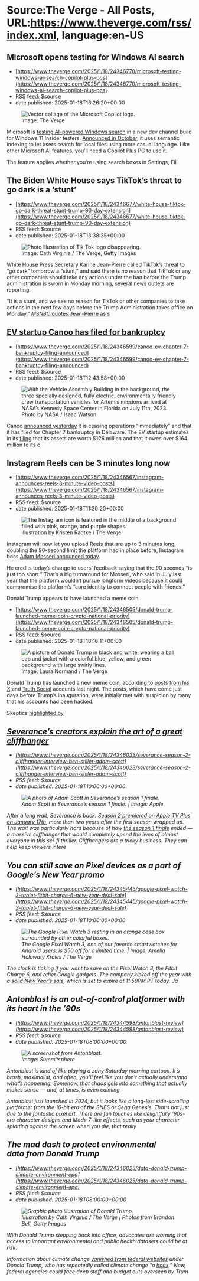 # Source:The Verge -  All Posts, URL:https://www.theverge.com/rss/index.xml, language:en-US

## Microsoft opens testing for Windows AI search
 - [https://www.theverge.com/2025/1/18/24346770/microsoft-testing-windows-ai-search-copilot-plus-pcs](https://www.theverge.com/2025/1/18/24346770/microsoft-testing-windows-ai-search-copilot-plus-pcs)
 - RSS feed: $source
 - date published: 2025-01-18T16:26:20+00:00

<figure>
      <img alt="Vector collage of the Microsoft Copilot logo." src="https://cdn.vox-cdn.com/thumbor/kuCxFd-oS8clCX17pNep0-GAdTo=/0x0:2040x1360/1310x873/cdn.vox-cdn.com/uploads/chorus_image/image/73855151/STK259_MICROSOFT_COPILOT__C.0.jpg" />
        <figcaption>Image: The Verge</figcaption>
    </figure>

  <p id="TzqqdY">Microsoft is <a href="https://blogs.windows.com/windows-insider/2025/01/17/previewing-improved-windows-search-on-copilot-pcs-with-windows-insiders-in-the-dev-channel/">testing AI-powered Windows search</a> in a new dev channel build for Windows 11 Insider testers. <a href="https://www.theverge.com/2024/10/1/24258337/microsoft-windows-ai-features-click-to-do-super-resolution-photos">Announced in October</a>, it uses semantic indexing to let users search for local files using more casual language. Like other Microsoft AI features, you’ll need a Copilot Plus PC to use it.</p>
<p id="p0V4nJ">The feature applies whether you’re using search boxes in Settings, Fil

## The Biden White House says TikTok’s threat to go dark is a ‘stunt’
 - [https://www.theverge.com/2025/1/18/24346677/white-house-tiktok-go-dark-threat-stunt-trump-90-day-extension](https://www.theverge.com/2025/1/18/24346677/white-house-tiktok-go-dark-threat-stunt-trump-90-day-extension)
 - RSS feed: $source
 - date published: 2025-01-18T13:38:35+00:00

<figure>
      <img alt="Photo illustration of Tik Tok logo disappearing." src="https://cdn.vox-cdn.com/thumbor/0HGRWNfAJhJ3skXHFNpU0jMwC-E=/20x0:2021x1334/1310x873/cdn.vox-cdn.com/uploads/chorus_image/image/73854889/STK051_TIKTOKBAN_B_CVirginia_C.0.jpg" />
        <figcaption>Image: Cath Virginia / The Verge, Getty Images</figcaption>
    </figure>

  <p id="uQj0Pr">White House Press Secretary Karine Jean-Pierre called TikTok’s threat to “go dark” tomorrow a “stunt,” and said there is no reason that TikTok or any other companies should take any actions under the ban before the Trump administration is sworn in Monday morning, several news outlets are reporting.</p>
<p id="eZulqr">“It is a stunt, and we see no reason for TikTok or other companies to take actions in the next few days before the Trump Administration takes office on Monday,” <a href="https://www.msnbc.com/top-stories/latest/tiktok-shut-down-jan-19-ban-biden-enforce-trump-rcna188253"><em>MSNBC </em>quotes Jean-Pierre as s

## EV startup Canoo has filed for bankruptcy
 - [https://www.theverge.com/2025/1/18/24346599/canoo-ev-chapter-7-bankruptcy-filing-announced](https://www.theverge.com/2025/1/18/24346599/canoo-ev-chapter-7-bankruptcy-filing-announced)
 - RSS feed: $source
 - date published: 2025-01-18T12:43:58+00:00

<figure>
      <img alt="With the Vehicle Assembly Building in the background, the three specially designed, fully electric, environmentally friendly crew transportation vehicles for Artemis missions arrived at NASA’s Kennedy Space Center in Florida on July 11th, 2023." src="https://cdn.vox-cdn.com/thumbor/1gpTy8lyzaOGI8HRwCptVA2veSo=/39x0:6452x4275/1310x873/cdn.vox-cdn.com/uploads/chorus_image/image/73854814/canoo_ctvs_with_vab.0.jpg" />
        <figcaption>Photo by NASA / Isaac Watson</figcaption>
    </figure>

  <p id="1su8RY">Canoo <a href="https://investors.canoo.com/news-presentations/press-releases/detail/159/canoo-inc-announces-chapter-7-bankruptcy-filing">announced yesterday</a> it is ceasing operations “immediately” and that it has filed for Chapter 7 bankruptcy in Delaware. The EV startup estimates in its <a href="https://www.documentcloud.org/documents/25497314-canoo-chapter-7/">filing</a> that its assets are worth $126 million and that it owes over $164 million to its c

## Instagram Reels can be 3 minutes long now
 - [https://www.theverge.com/2025/1/18/24346567/instagram-announces-reels-3-minute-video-posts](https://www.theverge.com/2025/1/18/24346567/instagram-announces-reels-3-minute-video-posts)
 - RSS feed: $source
 - date published: 2025-01-18T11:20:20+00:00

<figure>
      <img alt="The Instagram icon is featured in the middle of a background filled with pink, orange, and purple shapes." src="https://cdn.vox-cdn.com/thumbor/Dg6nxVnL-rX58QFujHU-JlKfXNk=/0x0:2040x1360/1310x873/cdn.vox-cdn.com/uploads/chorus_image/image/73854677/VRG_Illo_K_Radtke_STK070_Instagram_1.0.jpg" />
        <figcaption>Illustration by Kristen Radtke / The Verge</figcaption>
    </figure>

  <p id="J4a4m3">Instagram will now let you upload Reels that are up to 3 minutes long, doubling the 90-second limit the platform had in place before, Instagram boss <a href="https://www.instagram.com/reel/DE-DISgytMe/">Adam Mosseri announced today</a>.</p>
<p id="98f9af">He credits today’s change to users’ feedback saying that the 90 seconds “is just too short.” That’s a big turnaround for Mosseri, who said in July last year that the platform wouldn’t pursue longform videos because it could compromise the platform’s “core identity to connect people with friends.” </p>
<p id="TET1

## Donald Trump appears to have launched a meme coin
 - [https://www.theverge.com/2025/1/18/24346505/donald-trump-launched-meme-coin-crypto-national-priority](https://www.theverge.com/2025/1/18/24346505/donald-trump-launched-meme-coin-crypto-national-priority)
 - RSS feed: $source
 - date published: 2025-01-18T10:16:11+00:00

<figure>
      <img alt="A picture of Donald Trump in black and white, wearing a ball cap and jacket with a colorful blue, yellow, and green background with large swirly lines." src="https://cdn.vox-cdn.com/thumbor/55BaJl5l1uDLhimYyme9EToaDxE=/0x0:2040x1360/1310x873/cdn.vox-cdn.com/uploads/chorus_image/image/73854583/VRG_Illo_STK175_L_Normand_DonaldTrump_Positive.0.jpg" />
        <figcaption>Image: Laura Normand / The Verge</figcaption>
    </figure>

  <p id="mevM3m">Donald Trump has launched a new meme coin, according to <a href="https://x.com/realDonaldTrump/status/1880446012168249386">posts from his X</a> and <a href="https://truthsocial.com/@realDonaldTrump/posts/113846888132979151">Truth Social</a> accounts last night. The posts, which have come just days before Trump’s inauguration, were initially met with suspicion by many that his accounts had been hacked.</p>
<p id="QZog7S">Skeptics <a href="https://decrypt.co/301691/donald-trump-drops-solana-meme-coin">highlighted by <em>

## Severance’s creators explain the art of a great cliffhanger
 - [https://www.theverge.com/2025/1/18/24346023/severance-season-2-cliffhanger-interview-ben-stiller-adam-scott](https://www.theverge.com/2025/1/18/24346023/severance-season-2-cliffhanger-interview-ben-stiller-adam-scott)
 - RSS feed: $source
 - date published: 2025-01-18T10:00:00+00:00

<figure>
      <img alt="A photo of Adam Scott in Severance’s season 1 finale." src="https://cdn.vox-cdn.com/thumbor/OyYYwSwhhZGpp_0gky_GfRIWWI8=/283x0:2691x1605/1310x873/cdn.vox-cdn.com/uploads/chorus_image/image/73854522/Severance_Photo_010901.0.jpg" />
        <figcaption><em>Adam Scott in </em>Severance<em>’s season 1 finale.</em> | Image: Apple</figcaption>
    </figure>

  <p class="p--has-dropcap" id="bfOY8r">After a long wait, <em>Severance</em> is back. <a href="https://www.theverge.com/24325363/severance-season-2-review-apple-tv-plus">Season 2 premiered on Apple TV Plus on January 17th</a>, more than two years after the first season wrapped up. The wait was particularly hard because of how <a href="https://www.theverge.com/23015650/severance-season-1-review-apple-tv-plus">the season 1 finale</a> ended — a massive cliffhanger that would completely upend the lives of almost everyone in this sci-fi thriller. Cliffhangers are a tricky business. They can help keep viewers intere

## You can still save on Pixel devices as a part of Google’s New Year promo
 - [https://www.theverge.com/2025/1/18/24345445/google-pixel-watch-3-tablet-fitbit-charge-6-new-year-deal-sale](https://www.theverge.com/2025/1/18/24345445/google-pixel-watch-3-tablet-fitbit-charge-6-new-year-deal-sale)
 - RSS feed: $source
 - date published: 2025-01-18T10:00:00+00:00

<figure>
      <img alt="The Google Pixel Watch 3 resting in an orange case box surrounded by other colorful boxes." src="https://cdn.vox-cdn.com/thumbor/ljO56yA_syjCA1Egs4R7Bz4okB0=/0x0:2700x1800/1310x873/cdn.vox-cdn.com/uploads/chorus_image/image/73854528/247234_Pixel_Watch_3_AKrales_0189.0.jpg" />
        <figcaption><em>The Google Pixel Watch 3, one of our favorite smartwatches for Android users, is $50 off for a limited time.</em> | Image: Amelia Holowaty Krales / The Verge</figcaption>
    </figure>

  <p id="7OD6Qe">The clock is ticking if you want to save on the Pixel Watch 3, the Fitbit Charge 6, and other Google gadgets. The company kicked off the year with a <a href="https://www.anrdoezrs.net/links/8532386/type/dlg/sid/verge/https://store.google.com/collection/offers?hl=en-US&amp;selections=eyJwcm9kdWN0RmFtaWx5IjoiY0dsNFpXeGZkMkYwWTJoZk1nPT0ifQ%3D%3D" rel="sponsored nofollow noopener" target="_blank">solid New Year’s sale</a>, which is set to expire at 11:59PM PT today, Ja

## Antonblast is an out-of-control platformer with its heart in the ’90s
 - [https://www.theverge.com/2025/1/18/24344598/antonblast-review](https://www.theverge.com/2025/1/18/24344598/antonblast-review)
 - RSS feed: $source
 - date published: 2025-01-18T08:00:00+00:00

<figure>
      <img alt="A screenshot from Antonblast." src="https://cdn.vox-cdn.com/thumbor/qnieI6eyXLD4vLGBlGkBEWVQ-I8=/90x0:1062x648/1310x873/cdn.vox-cdn.com/uploads/chorus_image/image/73854377/ss_d77a534f9d64e188c2991e24a68508de1d765637.0.jpg" />
        <figcaption>Image: Summitsphere</figcaption>
    </figure>

  <p id="KRGZPc"><em>Antonblast</em> is kind of like playing a zany Saturday morning cartoon. It’s brash, maximalist, and often, you’ll feel like you don’t actually understand what’s happening. Somehow, that chaos gels into something that actually makes sense — and, at times, is even calming.</p>
<p id="nMBeqN"><em>Antonblast</em> just launched in 2024, but it looks like a long-lost side-scrolling platformer from the 16-bit era of the SNES or Sega Genesis. That’s not just due to the fantastic pixel art. There are fun touches like delightfully ’90s-era character designs and Mode 7-like effects, such as your character splatting against the screen when you die, that really 

## The mad dash to protect environmental data from Donald Trump
 - [https://www.theverge.com/2025/1/18/24346025/data-donald-trump-climate-environment-epa](https://www.theverge.com/2025/1/18/24346025/data-donald-trump-climate-environment-epa)
 - RSS feed: $source
 - date published: 2025-01-18T08:00:00+00:00

<figure>
      <img alt="Graphic photo illustration of Donald Trump." src="https://cdn.vox-cdn.com/thumbor/I7nUAA_idgxqnC1U6PbDfwIl4W4=/20x0:2021x1334/1310x873/cdn.vox-cdn.com/uploads/chorus_image/image/73854375/STK466_ELECTION_2024_CVirginia_F.0.jpg" />
        <figcaption>Illustration by Cath Virginia / The Verge | Photos from Brandon Bell, Getty Images</figcaption>
    </figure>

  <p id="Yys0Ea">With Donald Trump stepping back into office, advocates are warning that access to important environmental and public health datasets could be at risk.</p>
<p id="je8vKW">Information about climate change <a href="https://journals.plos.org/plosone/article?id=10.1371/journal.pone.0246450#pone.0246450.ref003">vanished from federal websites</a> under Donald Trump, who has repeatedly called climate change “a <a href="https://www.factcheck.org/2024/09/trump-clings-to-inaccurate-climate-change-talking-points/">hoax</a>.” Now, federal agencies could face deep staff and budget cuts overseen by Trum

